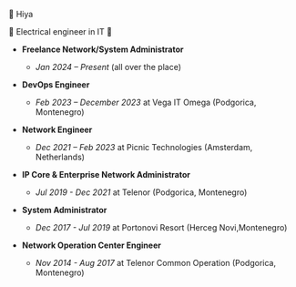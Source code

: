 👋 Hiya

👀 Electrical engineer in IT 🌱

- **Freelance Network/System Administrator**
  - *Jan 2024 – Present* (all over the place)

- **DevOps Engineer**
  - *Feb 2023 – December 2023* at Vega IT Omega (Podgorica, Montenegro)

- **Network Engineer**
  - *Dec 2021 – Feb 2023* at Picnic Technologies (Amsterdam, Netherlands)

- **IP Core & Enterprise Network Administrator**
  - *Jul 2019 - Dec 2021* at Telenor (Podgorica, Montenegro)

- **System Administrator**
  - *Dec 2017 - Jul 2019* at Portonovi Resort (Herceg Novi,Montenegro)

- **Network Operation Center Engineer**
  - *Nov 2014 - Aug 2017* at Telenor Common Operation (Podgorica, Montenegro)
